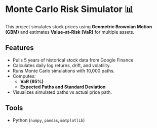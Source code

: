 # Monte Carlo Risk Simulator 📊

This project simulates stock prices using **Geometric Brownian Motion (GBM)** and estimates **Value-at-Risk (VaR)** for multiple assets.

## Features
- Pulls 5 years of historical stock data from Google Finance
- Calculates daily log returns, drift, and volatility.
- Runs Monte Carlo simulations with 10,000 paths.
- Computes:
  - **VaR (95%)**
  - **Expected Paths and Standard Deviation**
- Visualizes simulated paths vs actual price path.

## Tools
- Python (`numpy`, `pandas`, `matplotlib`)
